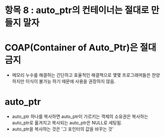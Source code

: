 # 항목 8 : auto_ptr의 컨테이너는 절대로 만들지 말자

# COAP(Container of Auto_Ptr)은 절대 금지
* 메모리 누수를 해결하는 간단하고 효율적인 해결책으로 몇몇 프로그래머들은 찬양하지만 이식이 불가능 하기 때문에 사용을 권장하지 않음.

# auto_ptr
* auto_ptr 하나를 복사하면 auto_ptr이 가르키는 객체의 소유권은 복사하는 auto_ptr로 옮겨지고 복사되는 auto_ptr은 NULL로 세팅됨.
* auto_ptr을 복사하는 것은 '그 포인터의 값을 바꾸는 것'